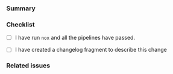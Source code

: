 ### Summary
<!-- Small summary of the pull request -->

### Checklist
<!-- Make sure to tick all the following boxes by putting an `x` in between (like this `[x]`) -->
- [ ] I have run `nox` and all the pipelines have passed.
<!-- 
    The below is done by creating the following file:
    `fragments/{PR_NUMBER}.(documentation|feature|bugfix).md`
    (e.g. `fragments/1234.feature.md`)
    containing a brief overview of the changes made by the PR
-->
- [ ] I have created a changelog fragment to describe this change

### Related issues
<!--
To mention an issue use `#issue-id` and to mention a pull request use `#pull-request-id`
To close/fix an issue use `Closes #issue-id` or `Fixes #issue-id` (depending on the pull request)
-->
